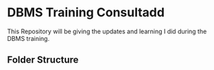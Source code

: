 # DBMS Training Consultadd 

This Repository will be giving the updates and learning I did during the DBMS training.

## Folder Structure